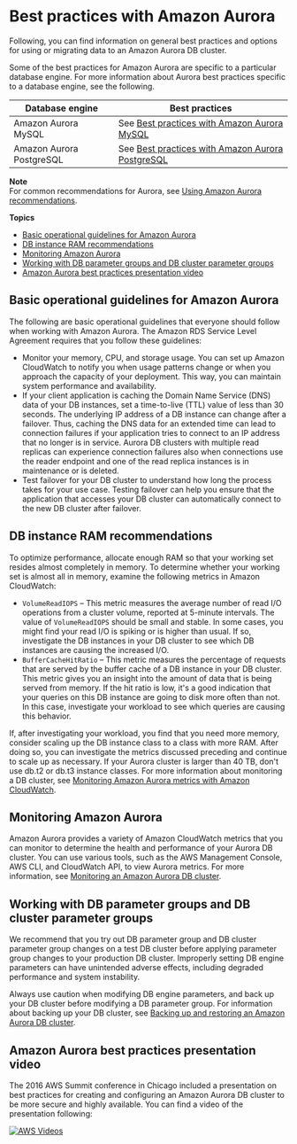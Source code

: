 # Best practices with Amazon Aurora<a name="Aurora.BestPractices"></a>

Following, you can find information on general best practices and options for using or migrating data to an Amazon Aurora DB cluster\.

Some of the best practices for Amazon Aurora are specific to a particular database engine\. For more information about Aurora best practices specific to a database engine, see the following\.


| Database engine | Best practices | 
| --- | --- | 
|  Amazon Aurora MySQL  |  See [Best practices with Amazon Aurora MySQL](AuroraMySQL.BestPractices.md)  | 
|  Amazon Aurora PostgreSQL  |  See [Best practices with Amazon Aurora PostgreSQL](AuroraPostgreSQL.BestPractices.md)  | 

**Note**  
For common recommendations for Aurora, see [Using Amazon Aurora recommendations](USER_Recommendations.md)\.

**Topics**
+ [Basic operational guidelines for Amazon Aurora](#Aurora.BestPractices.OperationalGuidelines)
+ [DB instance RAM recommendations](#Aurora.BestPractices.Performance.Sizing)
+ [Monitoring Amazon Aurora](#Aurora.BestPractices.Monitoring)
+ [Working with DB parameter groups and DB cluster parameter groups](#Aurora.BestPractices.ParameterGroups)
+ [Amazon Aurora best practices presentation video](#Aurora.BestPractices.Presentation)

## Basic operational guidelines for Amazon Aurora<a name="Aurora.BestPractices.OperationalGuidelines"></a>

The following are basic operational guidelines that everyone should follow when working with Amazon Aurora\. The Amazon RDS Service Level Agreement requires that you follow these guidelines:
+ Monitor your memory, CPU, and storage usage\. You can set up Amazon CloudWatch to notify you when usage patterns change or when you approach the capacity of your deployment\. This way, you can maintain system performance and availability\.
+ If your client application is caching the Domain Name Service \(DNS\) data of your DB instances, set a time\-to\-live \(TTL\) value of less than 30 seconds\. The underlying IP address of a DB instance can change after a failover\. Thus, caching the DNS data for an extended time can lead to connection failures if your application tries to connect to an IP address that no longer is in service\. Aurora DB clusters with multiple read replicas can experience connection failures also when connections use the reader endpoint and one of the read replica instances is in maintenance or is deleted\.
+ Test failover for your DB cluster to understand how long the process takes for your use case\. Testing failover can help you ensure that the application that accesses your DB cluster can automatically connect to the new DB cluster after failover\. 

## DB instance RAM recommendations<a name="Aurora.BestPractices.Performance.Sizing"></a>

To optimize performance, allocate enough RAM so that your working set resides almost completely in memory\. To determine whether your working set is almost all in memory, examine the following metrics in Amazon CloudWatch:
+ `VolumeReadIOPS` – This metric measures the average number of read I/O operations from a cluster volume, reported at 5\-minute intervals\. The value of `VolumeReadIOPS` should be small and stable\. In some cases, you might find your read I/O is spiking or is higher than usual\. If so, investigate the DB instances in your DB cluster to see which DB instances are causing the increased I/O\.
+ `BufferCacheHitRatio` – This metric measures the percentage of requests that are served by the buffer cache of a DB instance in your DB cluster\. This metric gives you an insight into the amount of data that is being served from memory\. If the hit ratio is low, it's a good indication that your queries on this DB instance are going to disk more often than not\. In this case, investigate your workload to see which queries are causing this behavior\.

If, after investigating your workload, you find that you need more memory, consider scaling up the DB instance class to a class with more RAM\. After doing so, you can investigate the metrics discussed preceding and continue to scale up as necessary\. If your Aurora cluster is larger than 40 TB, don't use db\.t2 or db\.t3 instance classes\. For more information about monitoring a DB cluster, see [Monitoring Amazon Aurora metrics with Amazon CloudWatch](Aurora.Monitoring.md)\.

## Monitoring Amazon Aurora<a name="Aurora.BestPractices.Monitoring"></a>

Amazon Aurora provides a variety of Amazon CloudWatch metrics that you can monitor to determine the health and performance of your Aurora DB cluster\. You can use various tools, such as the AWS Management Console, AWS CLI, and CloudWatch API, to view Aurora metrics\. For more information, see [Monitoring an Amazon Aurora DB cluster](MonitoringAurora.md)\.

## Working with DB parameter groups and DB cluster parameter groups<a name="Aurora.BestPractices.ParameterGroups"></a>

We recommend that you try out DB parameter group and DB cluster parameter group changes on a test DB cluster before applying parameter group changes to your production DB cluster\. Improperly setting DB engine parameters can have unintended adverse effects, including degraded performance and system instability\.

Always use caution when modifying DB engine parameters, and back up your DB cluster before modifying a DB parameter group\. For information about backing up your DB cluster, see [Backing up and restoring an Amazon Aurora DB cluster](BackupRestoreAurora.md)\.

## Amazon Aurora best practices presentation video<a name="Aurora.BestPractices.Presentation"></a>

The 2016 AWS Summit conference in Chicago included a presentation on best practices for creating and configuring an Amazon Aurora DB cluster to be more secure and highly available\. You can find a video of the presentation following:

[![AWS Videos](http://img.youtube.com/vi/https://www.youtube.com/embed/DZFPYzp1JJA/0.jpg)](http://www.youtube.com/watch?v=https://www.youtube.com/embed/DZFPYzp1JJA)